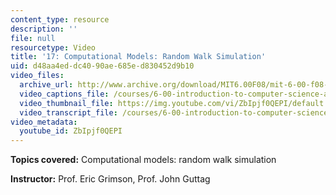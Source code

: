 ```yaml
---
content_type: resource
description: ''
file: null
resourcetype: Video
title: '17: Computational Models: Random Walk Simulation'
uid: d48aa4ed-dc40-90ae-685e-d830452d9b10
video_files:
  archive_url: http://www.archive.org/download/MIT6.00F08/mit-6-00-f08-lec17_300k.mp4
  video_captions_file: /courses/6-00-introduction-to-computer-science-and-programming-fall-2008/2034e22638145383b0450a86e19a5ae2_ZbIpjf0QEPI.vtt
  video_thumbnail_file: https://img.youtube.com/vi/ZbIpjf0QEPI/default.jpg
  video_transcript_file: /courses/6-00-introduction-to-computer-science-and-programming-fall-2008/44ff9ffe6e6556f321a4fcd885d0fcd3_ZbIpjf0QEPI.pdf
video_metadata:
  youtube_id: ZbIpjf0QEPI
---
```


**Topics covered:** Computational models: random walk simulation

**Instructor:** Prof. Eric Grimson, Prof. John Guttag